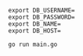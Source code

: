     export DB_USERNAME=
    export DB_PASSWORD=
    export DB_NAME=
    export DB_HOST=

    go run main.go